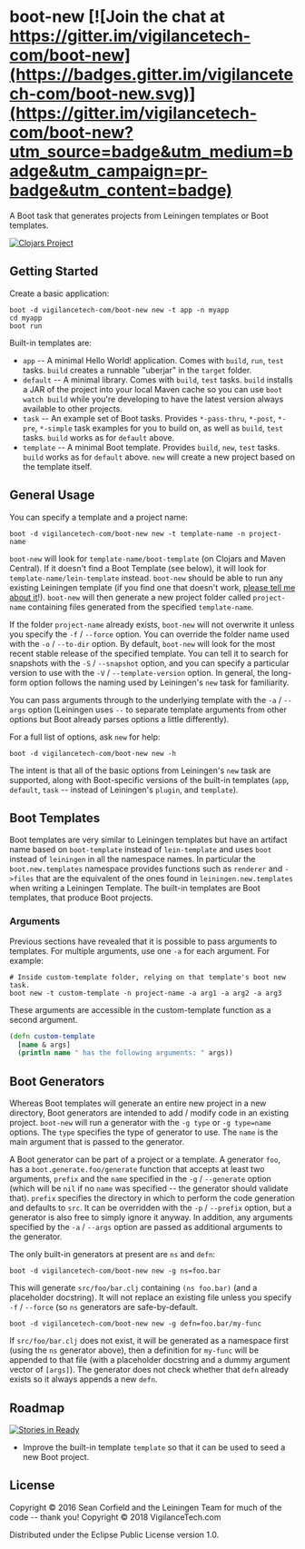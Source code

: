 # boot-new [![Join the chat at https://gitter.im/vigilancetech-com/boot-new](https://badges.gitter.im/vigilancetech-com/boot-new.svg)](https://gitter.im/vigilancetech-com/boot-new?utm_source=badge&utm_medium=badge&utm_campaign=pr-badge&utm_content=badge)

A Boot task that generates projects from Leiningen templates or Boot templates.

[![Clojars Project](https://img.shields.io/clojars/v/vigilancetech-com/boot-new.svg)](https://clojars.org/vigilancetech-com/boot-new)

## Getting Started

Create a basic application:

    boot -d vigilancetech-com/boot-new new -t app -n myapp
    cd myapp
    boot run

Built-in templates are:

* `app` -- A minimal Hello World! application. Comes with `build`, `run`, `test` tasks. `build` creates a runnable "uberjar" in the `target` folder.
* `default` -- A minimal library. Comes with `build`, `test` tasks. `build` installs a JAR of the project into your local Maven cache so you can use `boot watch build` while you're developing to have the latest version always available to other projects.
* `task` -- An example set of Boot tasks. Provides `*-pass-thru`, `*-post`, `*-pre`, `*-simple` task examples for you to build on, as well as `build`, `test` tasks. `build` works as for `default` above.
* `template` -- A minimal Boot template. Provides `build`, `new`, `test` tasks. `build` works as for `default` above. `new` will create a new project based on the template itself.

## General Usage

You can specify a template and a project name:

    boot -d vigilancetech-com/boot-new new -t template-name -n project-name

`boot-new` will look for `template-name/boot-template` (on Clojars and Maven Central). If it doesn't find a Boot Template (see below), it will look for `template-name/lein-template` instead. `boot-new` should be able to run any existing Leiningen template (if you find one that doesn't work, [please tell me about it](https://github.com/vigilancetech-com/boot-new/issues)!). `boot-new` will then generate a new project folder called `project-name` containing files generated from the specified `template-name`.

If the folder `project-name` already exists, `boot-new` will not overwrite it unless you specify the `-f` / `--force` option. You can override the folder name used with the `-o` / `--to-dir` option. By default, `boot-new` will look for the most recent stable release of the specified template. You can tell it to search for snapshots with the `-S` / `--snapshot` option, and you can specify a particular version to use with the `-V` / `--template-version` option. In general, the long-form option follows the naming used by Leiningen's `new` task for familiarity.

You can pass arguments through to the underlying template with the `-a` / `--args` option (Leiningen uses `--` to separate template arguments from other options but Boot already parses options a little differently).

For a full list of options, ask `new` for help:

    boot -d vigilancetech-com/boot-new new -h

The intent is that all of the basic options from Leiningen's `new` task are supported, along with Boot-specific versions of the built-in templates (`app`, `default`, `task` -- instead of Leiningen's `plugin`, and `template`).

## Boot Templates

Boot templates are very similar to Leiningen templates but have an artifact name based on `boot-template` instead of `lein-template` and uses `boot` instead of `leiningen` in all the namespace names. In particular the `boot.new.templates` namespace provides functions such as `renderer` and `->files` that are the equivalent of the ones found in `leiningen.new.templates` when writing a Leiningen Template. The built-in templates are Boot templates, that produce Boot projects.

### Arguments

Previous sections have revealed that it is possible to pass arguments to templates. For multiple arguments, use one `-a` for each argument. For example:

```
# Inside custom-template folder, relying on that template's boot new task.
boot new -t custom-template -n project-name -a arg1 -a arg2 -a arg3
```

These arguments are accessible in the custom-template function as a second argument.

```clj
(defn custom-template
  [name & args]
  (println name " has the following arguments: " args))
```

## Boot Generators

Whereas Boot templates will generate an entire new project in a new directory, Boot generators are intended to add / modify code in an existing project. `boot-new` will run a generator with the `-g type` or `-g type=name` options. The `type` specifies the type of generator to use. The `name` is the main argument that is passed to the generator.

A Boot generator can be part of a project or a template. A generator `foo`, has a `boot.generate.foo/generate` function that accepts at least two arguments, `prefix` and the `name` specified in the `-g` / `--generate` option (which will be `nil` if no `name` was specified -- the generator should validate that). `prefix` specifies the directory in which to perform the code generation and defaults to `src`. It can be overridden with the `-p` / `--prefix` option, but a generator is also free to simply ignore it anyway. In addition, any arguments specified by the `-a` / `--args` option are passed as additional arguments to the generator.

The only built-in generators at present are `ns` and `defn`:

    boot -d vigilancetech-com/boot-new new -g ns=foo.bar

This will generate `src/foo/bar.clj` containing `(ns foo.bar)` (and a placeholder docstring). It will not replace an existing file unless you specify `-f` / `--force` (so `ns` generators are safe-by-default.

    boot -d vigilancetech-com/boot-new new -g defn=foo.bar/my-func

If `src/foo/bar.clj` does not exist, it will be generated as a namespace first (using the `ns` generator above), then a definition for `my-func` will be appended to that file (with a placeholder docstring and a dummy argument vector of `[args]`). The generator does not check whether that `defn` already exists so it always appends a new `defn`.

## Roadmap

[![Stories in Ready](https://badge.waffle.io/vigilancetech-com/boot-new.png?label=ready&title=Ready)](https://waffle.io/vigilancetech-com/boot-new)

* Improve the built-in template `template` so that it can be used to seed a new Boot project.

## License

Copyright © 2016 Sean Corfield and the Leiningen Team for much of the code -- thank you!
Copyright © 2018 VigilanceTech.com

Distributed under the Eclipse Public License version 1.0.
